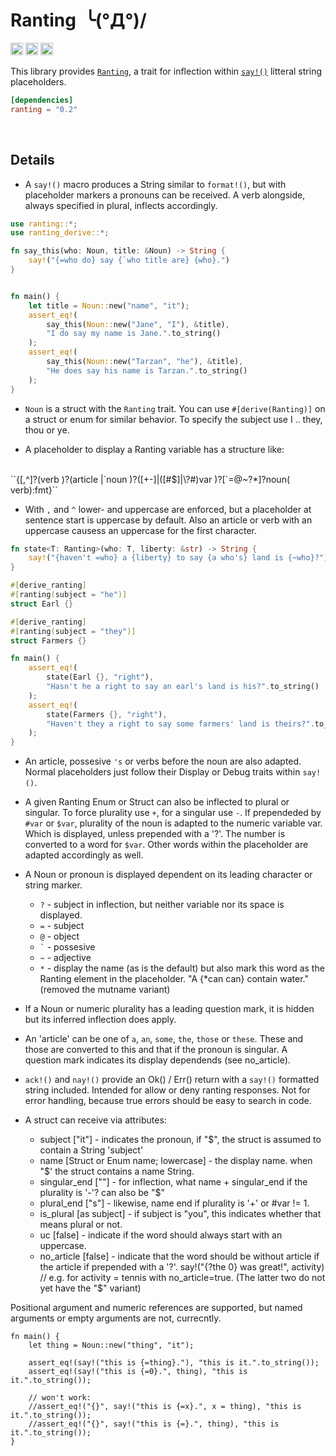 Ranting&ensp;╰(°Д°)/
==========================

[<img alt="github" src="https://img.shields.io/badge/github-RoelKluin/ranting-8da0cb?style=for-the-badge&labelColor=555555&logo=github" height="20">](https://github.com/RoelKluin/ranting.rs)
[<img alt="crates.io" src="https://img.shields.io/crates/v/ranting.svg?style=for-the-badge&color=fc8d62&logo=rust" height="20">](https://crates.io/crates/ranting)
[<img alt="docs.rs" src="https://img.shields.io/badge/docs.rs-ranting-66c2a5?style=for-the-badge&labelColor=555555&logo=docs.rs" height="20">](https://docs.rs/ranting/0.2.1/ranting/)

This library provides [`Ranting`](https://docs.rs/ranting/0.2.1/ranting/trait.Ranting.html), a trait for inflection within [`say!()`](https://docs.rs/ranting_derive/0.2.1/ranting_derive/macro.say.html) litteral string placeholders.

```toml
[dependencies]
ranting = "0.2"
```

<br>

## Details

- A `say!()` macro produces a String similar to `format!()`, but with placeholder markers a pronouns can be
  received. A verb alongside, always specified in plural, inflects accordingly.

```rust
use ranting::*;
use ranting_derive::*;

fn say_this(who: Noun, title: &Noun) -> String {
    say!("{=who do} say {`who title are} {who}.")
}


fn main() {
    let title = Noun::new("name", "it");
    assert_eq!(
        say_this(Noun::new("Jane", "I"), &title),
        "I do say my name is Jane.".to_string()
    );
    assert_eq!(
        say_this(Noun::new("Tarzan", "he"), &title),
        "He does say his name is Tarzan.".to_string()
    );
}
```

- `Noun` is a struct with the `Ranting` trait. You can use `#[derive(Ranting)]` on a struct or enum for similar
  behavior. To specify the subject use I .. they, thou or ye.

- A placeholder to display a Ranting variable has a structure like:
<br>
  ``{[,^]?(verb )?(article |`noun )?([+-]|([#$]|\?#)var )?[`=@~?*]?noun( verb):fmt}``
<br>

- With `,` and `^` lower- and uppercase are enforced, but a placeholder at sentence start is uppercase by default.
  Also an article or verb with an uppercase causess an uppercase for the first character.

```rust
fn state<T: Ranting>(who: T, liberty: &str) -> String {
    say!("{haven't =who} a {liberty} to say {a who's} land is {~who}?")
}

#[derive_ranting]
#[ranting(subject = "he")]
struct Earl {}

#[derive_ranting]
#[ranting(subject = "they")]
struct Farmers {}

fn main() {
    assert_eq!(
        state(Earl {}, "right"),
        "Hasn't he a right to say an earl's land is his?".to_string()
    );
    assert_eq!(
        state(Farmers {}, "right"),
        "Haven't they a right to say some farmers' land is theirs?".to_string()
    );
}
```

- An article, possesive `'s` or verbs before the noun are also adapted. Normal placeholders just follow their Display or
  Debug traits within `say!()`.

- A given Ranting Enum or Struct can also be inflected to plural or singular. To force plurality use `+`, for a singular
  use `-`. If prependeded by `#var` or `$var`, plurality of the noun is adapted to the numeric variable var. Which is
  displayed, unless prepended with a '?'. The number is converted to a word for `$var`. Other words within the
  placeholder are adapted accordingly as well.

- A Noun or pronoun is displayed dependent on its leading character or string marker.
  * `?` - subject in inflection, but neither variable nor its space is displayed.
  * `=` - subject
  * `@` - object
  * `` ` `` - possesive
  * `~` - adjective
  * `*` - display the name (as is the default) but also mark this word as the Ranting element in the placeholder.
          "A {*can can} contain water."
  (removed the mutname variant)

- If a Noun or numeric plurality has a leading question mark, it is hidden but its inferred inflection does apply.

- An 'article' can be one of `a`, `an`, `some`, `the`, `those` or `these`. These and those are converted to
  this and that if the pronoun is singular. A question mark indicates its display dependends (see no_article).

- `ack!()` and `nay!()` provide an Ok() / Err() return with a `say!()` formatted string included. Intended for allow or
  deny ranting responses. Not for error handling, because true errors should be easy to search in code.

- A struct can receive via attributes:  
  * subject ["it"] - indicates the pronoun, if "$", the struct is assumed to contain a String 'subject'
  * name [Struct or Enum name; lowercase] - the display name. when "$' the struct contains a name String.
  * singular_end [""] - for inflection, what name + singular_end if the plurality is '-'? can also be "$"
  * plural_end ["s"] - likewise, name end if plurality is '+' or #var != 1.
  * is_plural [as subject] - if subject is "you", this indicates whether that means plural or not.
  * uc [false] - indicate if the word should always start with an uppercase.
  * no_article [false] - indicate that the word should be without article if the article if prepended with a '?'.
    say!("{?the 0} was great!", activity) // e.g. for activity = tennis with no_article=true.
    (The latter two do not yet have the "$" variant)

Positional argument and numeric references are supported, but named arguments or empty arguments are not, currecntly.
```
fn main() {
    let thing = Noun::new("thing", "it");

    assert_eq!(say!("this is {=thing}."), "this is it.".to_string());
    assert_eq!(say!("this is {=0}.", thing), "this is it.".to_string());

    // won't work:
    //assert_eq!("{}", say!("this is {=x}.", x = thing), "this is it.".to_string());
    //assert_eq!("{}", say!("this is {=}.", thing), "this is it.".to_string());
}
```
